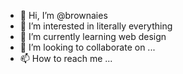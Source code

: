 - 👋 Hi, I’m @brownaies
- 👀 I’m interested in literally everything
- 🌱 I’m currently learning web design
- 💞️ I’m looking to collaborate on ...
- 📫 How to reach me ...

<!---
brownaies/brownaies is a ✨ special ✨ repository because its `README.md` (this file) appears on your GitHub profile.
You can click the Preview link to take a look at your changes.
--->

